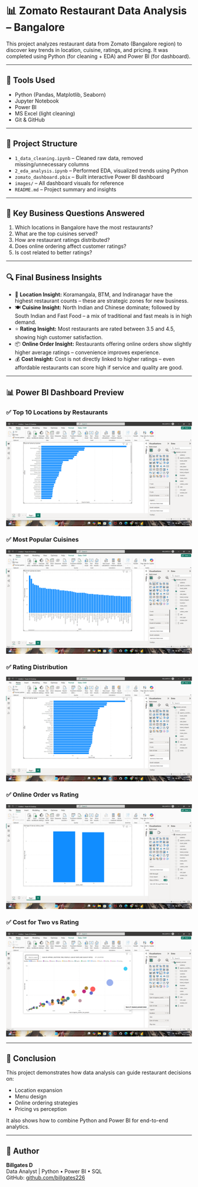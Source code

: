 # 📊 Zomato Restaurant Data Analysis – Bangalore

This project analyzes restaurant data from Zomato (Bangalore region) to discover key trends in location, cuisine, ratings, and pricing. It was completed using Python (for cleaning + EDA) and Power BI (for dashboard).

---

## 🧰 Tools Used

- Python (Pandas, Matplotlib, Seaborn)
- Jupyter Notebook
- Power BI
- MS Excel (light cleaning)
- Git & GitHub

---

## 📁 Project Structure

- `1_data_cleaning.ipynb` – Cleaned raw data, removed missing/unnecessary columns
- `2_eda_analysis.ipynb` – Performed EDA, visualized trends using Python
- `zomato_dashboard.pbix` – Built interactive Power BI dashboard
- `images/` – All dashboard visuals for reference
- `README.md` – Project summary and insights

---

## 📌 Key Business Questions Answered

1. Which locations in Bangalore have the most restaurants?
2. What are the top cuisines served?
3. How are restaurant ratings distributed?
4. Does online ordering affect customer ratings?
5. Is cost related to better ratings?

---

## 🔍 Final Business Insights

- 📍 **Location Insight:** Koramangala, BTM, and Indiranagar have the highest restaurant counts – these are strategic zones for new business.
- 🍽️ **Cuisine Insight:** North Indian and Chinese dominate; followed by South Indian and Fast Food – a mix of traditional and fast meals is in high demand.
- ⭐ **Rating Insight:** Most restaurants are rated between 3.5 and 4.5, showing high customer satisfaction.
- 📦 **Online Order Insight:** Restaurants offering online orders show slightly higher average ratings – convenience improves experience.
- 💰 **Cost Insight:** Cost is not directly linked to higher ratings – even affordable restaurants can score high if service and quality are good.

---

## 📊 Power BI Dashboard Preview

### ✅ Top 10 Locations by Restaurants
![Top 10 Locations](top_10_locations(bar_chart).png)

### ✅ Most Popular Cuisines
![Top Cuisines](top_10_cuisines(bar_chart).png)

### ✅ Rating Distribution
![Rating Distribution](Rating_Distribution(clustered_column_chart).png)

### ✅ Online Order vs Rating
![Online Order vs Rating](Online_Order_vs_Rating(Bar_chart).png)

### ✅ Cost for Two vs Rating
![Cost vs Rating](Cost_for_Two_vs_Rating_(Scatter_Plot).png)

---

## 📎 Conclusion

This project demonstrates how data analysis can guide restaurant decisions on:
- Location expansion
- Menu design
- Online ordering strategies
- Pricing vs perception

It also shows how to combine Python and Power BI for end-to-end analytics.

---

## 🚀 Author

**Billgates D**  
Data Analyst | Python • Power BI • SQL  
GitHub: [github.com/billgates226](https://github.com/billgates226)
